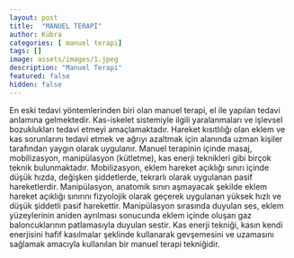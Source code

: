 ```yaml
---
layout: post
title:  "MANUEL TERAPİ"
author: Kübra
categories: [ manuel terapi]
tags: []
image: assets/images/1.jpeg
description: "Manuel Terapi"
featured: false
hidden: false
---
```


En eski tedavi yöntemlerinden biri olan manuel terapi, el ile yapılan tedavi anlamına gelmektedir. Kas-iskelet sistemiyle ilgili yaralanmaları ve işlevsel bozuklukları tedavi etmeyi amaçlamaktadır. Hareket kısıtlılığı olan eklem ve kas sorunlarını tedavi etmek ve ağrıyı azaltmak için alanında uzman kişiler tarafından yaygın olarak uygulanır. Manuel terapinin içinde masaj, mobilizasyon, manipülasyon (kütletme), kas enerji teknikleri gibi birçok teknik bulunmaktadır. Mobilizasyon, eklem hareket açıklığı sınırı içinde düşük hızda, değişken şiddetlerde, tekrarlı olarak uygulanan pasif hareketlerdir. Manipülasyon, anatomik sınırı aşmayacak şekilde eklem hareket açıklığı sınırını fizyolojik olarak geçerek uygulanan yüksek hızlı ve düşük şiddetli pasif harekettir. Manipülasyon sırasında duyulan ses, eklem yüzeylerinin aniden ayrılması sonucunda eklem içinde oluşan gaz baloncuklarının patlamasıyla duyulan sestir. Kas enerji tekniği, kasın kendi enerjisini hafif kasılmalar şeklinde kullanarak gevşemesini ve uzamasını sağlamak amacıyla kullanılan bir manuel terapi tekniğidir.


